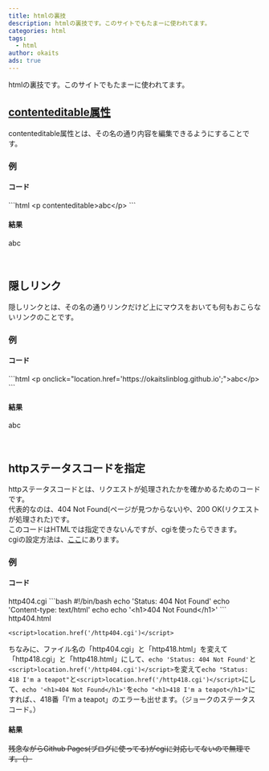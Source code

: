 ```yaml
---
title: htmlの裏技
description: htmlの裏技です。このサイトでもたまーに使われてます。
categories: html
tags:
  - html
author: okaits
ads: true
---
```

<div class="adservice-pc"></div>
htmlの裏技です。このサイトでもたまーに使われてます。<br>

<h2><a href="https://developer.mozilla.org/ja/docs/Web/Guide/HTML/Editable_content">contenteditable属性</a></h1>
contenteditable属性とは、その名の通り内容を編集できるようにすることです。<br>
<h3>例</h3>
<h4>コード</h4>
```html
&lt;p contenteditable&gt;abc&lt;/p&gt;
```
<h4>結果</h4>
<p contenteditable>abc</p><br>
<h2>隠しリンク</h2>
隠しリンクとは、その名の通りリンクだけど上にマウスをおいても何もおこらないリンクのことです。<br>
<h3>例</h3>
<h4>コード</h4>
```html
&lt;p onclick="location.href='https://okaitslinblog.github.io';"&gt;abc&lt;/p&gt;
```
<h4>結果</h4>
<p onclick="location.href='https://okaitslinblog.github.io';">abc</p><br>
<h2>httpステータスコードを指定</h2>
httpステータスコードとは、リクエストが処理されたかを確かめるためのコードです。<br>
代表的なのは、404 Not Found(ページが見つからない)や、200 OK(リクエストが処理された)です。<br>
このコードはHTMLでは指定できないんですが、cgiを使ったらできます。<br>
cgiの設定方法は、<a href="https://linuxcodevserver.github.io/blog/2021/08/06/2021080601">ここ</a>にあります。<br>
<h3>例</h3>
<h4>コード</h4>
<label>http404.cgi</label>
```bash
#!/bin/bash
echo 'Status: 404 Not Found'
echo 'Content-type: text/html'
echo
echo '&lt;h1&gt;404 Not Found&lt;/h1&gt;'
```
<label>http404.html</label>
<pre class="prettyprint"><code class="prettyprint lang-html">&lt;script&gt;location.href('/http404.cgi')&lt;/script&gt;</code></pre>
ちなみに、ファイル名の「http404.cgi」と「http418.html」を変えて「http418.cgi」と「http418.html」にして、<code class="prettyprint lang-bash">echo 'Status: 404 Not Found'</code>と<code class="prettyprint lang-html">&lt;script&gt;location.href('/http404.cgi')&lt;/script&gt;</code>を変えて<code class="prettyprint lang-bash">echo "Status: 418 I'm a teapot"</code>と<code class="prettyprint lang-html">&lt;script&gt;location.href('/http418.cgi')&lt;/script&gt;</code>にして、<code class="prettyprint lang-bash">echo '&lt;h1&gt;404 Not Found&lt;/h1&gt;'</code>を<code class="prettyprint lang-bash">echo "&lt;h1&gt;418 I'm a teapot&lt;/h1&gt;"</code>にすれば、、418番「I'm a teapot」のエラーも出せます。（ジョークのステータスコード。）
<h4>結果</h4>
<strike>残念ながらGithub Pages(ブログに使ってる)がcgiに対応してないので無理です。（）</strike>
<div class="adservice-pc adservice-sp"></div>